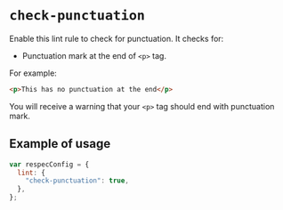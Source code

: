 # `check-punctuation`

Enable this lint rule to check for punctuation. It checks for:

- Punctuation mark at the end of `<p>` tag.

For example:

```html
<p>This has no punctuation at the end</p>
```

You will receive a warning that your `<p>` tag should end with punctuation mark.

## Example of usage

```js
var respecConfig = {
  lint: {
    "check-punctuation": true,
  },
};
```
